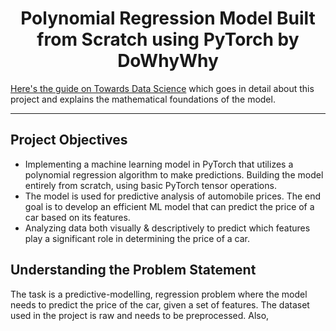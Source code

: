 <h1 align = 'center'>Polynomial Regression Model Built from Scratch using PyTorch by DoWhyWhy</h1>

[Here's the guide on Towards Data Science](https://towardsdatascience.com/polynomial-regression-using-pytorch-from-scratch-500b7887b0ed) which goes in detail about this project and explains the mathematical foundations of the model.

---
<h2>Project Objectives</h2>

* Implementing a machine learning model in PyTorch that utilizes a polynomial regression algorithm to make predictions. Building the model entirely from scratch, using basic PyTorch tensor operations.
* The model is used for predictive analysis of automobile prices. The end goal is to develop an efficient ML model that can predict the price of a car based on its features.
* Analyzing data both visually & descriptively to predict which features play a significant role in determining the price of a car.

<h2>Understanding the Problem Statement</h2>

The task is a predictive-modelling, regression problem where the model needs to predict the price of the car, given a set of features. The dataset used in the project is raw and needs to be preprocessed. Also, 